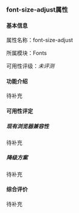 ### font-size-adjust属性

#### 基本信息

属性名称：font-size-adjust

所属模块：Fonts

可用性评级：*未评测*

#### 功能介绍

待补充

#### 可用性评定

##### 现有浏览器兼容性

待补充

##### 降级方案

待补充

#### 综合评价

待补充